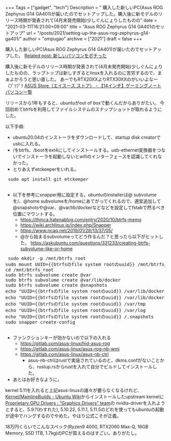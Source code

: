+++
Tags = ["gadget", "tech"]
Description = " 購入した新しいPC(Asus ROG Zephyrus G14 GA401)が届いたのでセットアップした。購入後に新モデルのリリース時期が発表されて(4月末発売開始)少しぐんにょりしたものの"
date = "2021-03-11T16:21:00+09:00"
title = "Asus ROG Zephyrus G14 GA401のセットアップ"
url = "/posts/2021/setting-up-the-asus-rog-zephyrus-g14-ga401/"
author = "ompugao"
archive = ["2021"]
draft = false
+++

<body>
<p>購入した新しいPC(Asus ROG Zephyrus G14 GA401)が届いたのでセットアップした。
<a href="{{% ref path=\"/posts/2021/bought-a-new-computer/\"%}}">Related post: 新しいパソコンをポチった</a></p>

<p>購入後に新モデルのリリース時期が発表されて(4月末発売開始)少しぐんにょりしたものの、ラップトップは新しすぎるとlinuxを入れるのに苦労するので、まぁよかろうと思い直した。
あーでもRTX20XXよりRTX30XXのがいいよなー（ﾌﾞﾂﾌﾞﾂ
<a href="https://jp.store.asus.com/store/asusjp/ja_JP/list/categoryID.5057114400">ASUS Store（エイスース ストア） - 【14インチ】ゲーミングノートパソコン一覧</a></p>

<p>リリースから1年もすると、ubuntuがout of boxで動くんだからありがたい。
今回初めてbtrfsを利用してファイルシステムのスナップショットが取れるようにした。</p>

<p>以下手順:</p>

<ul>
<li>ubuntu20.04のインストーラをダウンロードして、startup disk creatorでusbに入れる。</li>
<li>/をbtrfs、/bootをext4にしてインストールする。usb-ethernet変換器をつないでインストーラを起動しないとwifiのインターフェースを認識してくれなかった。</li>
<li>とりあえずetckeeperをいれる。</li>
</ul>


<pre class="code lang-sh" data-lang="sh" data-unlink> sudo apt install git etckeeper
 </pre>


<ul>
<li>以下を参考にsnapper用に設定する。ubuntuのinstallerは@ subvolumeを/、@home subvolumeを/homeにあてがってくれるので、適宜追加して@snapshotsや@var、@var/lib/dockerなどなどを設定してfstabで然るべき位置にマウントする。

<ul>
<li><a href="https://thinca.hatenablog.com/entry/2020/10/btrfs-memo">https://thinca.hatenablog.com/entry/2020/10/btrfs-memo</a></li>
<li><a href="https://wiki.archlinux.jp/index.php/Snapper">https://wiki.archlinux.jp/index.php/Snapper</a></li>
<li><a href="https://www.ncaq.net/2019/01/28/13/37/05/">https://www.ncaq.net/2019/01/28/13/37/05/</a></li>
<li>@から始まるsubvolumeってどう作るんだ？と思ったら以下がヒットした。 <a href="https://askubuntu.com/questions/331233/creating-btrfs-subvolume-like-or-home">https://askubuntu.com/questions/331233/creating-btrfs-subvolume-like-or-home</a>
</li>
</ul>
</li>
</ul>


<pre class="code lang-sh" data-lang="sh" data-unlink> sudo mkdir -p /mnt/btrfs_root
sudo mount UUID={{btrfsのfile system rootのuuid}} /mnt/btrfs_root/
cd /mnt/btrfs_root
sudo btrfs subvolume create @var
sudo btrfs subvolume create @var/lib/docker
sudo btrfs subvolume create @snapshots
echo "UUID={{btrfsのfile system rootのuuid}} /var/lib/docker           btrfs   defaults,subvol=@var/lib/docker 0       2" |sudo tee &gt;&gt; /etc/fstab
echo "UUID={{btrfsのfile system rootのuuid}} /var/lib/docker           btrfs   defaults,subvol=@var/lib/docker 0       2"|sudo tee &gt;&gt; /etc/fstab
echo "UUID={{btrfsのfile system rootのuuid}} /var/tmp           btrfs   defaults,subvol=@var/tmp 0       2"|sudo tee &gt;&gt; /etc/fstab
echo "UUID={{btrfsのfile system rootのuuid}} /var/log           btrfs   defaults,subvol=@var/log 0       2"|sudo tee &gt;&gt; /etc/fstab
echo "UUID={{btrfsのfile system rootのuuid}} /.snapshots           btrfs   defaults,subvol=@snapshots 0       2"|sudo tee &gt;&gt; /etc/fstab
sudo snapper create-config
 </pre>


<ul>
<li>ファンクションキーが効かないので以下の入れる

<ul>
<li><a href="https://gitlab.com/asus-linux/hid-asus-rog">https://gitlab.com/asus-linux/hid-asus-rog</a></li>
<li><a href="https://gitlab.com/asus-linux/asus-rog-nb-wmi">https://gitlab.com/asus-linux/asus-rog-nb-wmi</a></li>
<li>
<a href="https://gitlab.com/asus-linux/asus-nb-ctrl">https://gitlab.com/asus-linux/asus-nb-ctrl</a>

<ul>
<li>
asus-nb-ctrlはrustで実装されているのと、dkms.confがないことから、rustup.rsからrustを入れて自分でビルドしてインストールした。</li>
</ul>
</li>
</ul>
</li>
<li>あとはお好きなように。</li>
</ul>


<p>kernel 5.11を入れると上記asus-linuxの諸々が要らなくなるけれど、
<a href="https://wiki.ubuntu.com/Kernel/MainlineBuilds">Kernel/MainlineBuilds - Ubuntu Wiki</a>からインストールしたupstream kernelに
<a href="https://launchpad.net/~graphics-drivers/+archive/ubuntu/ppa">Proprietary GPU Drivers : “Graphics Drivers” team</a>の nvidia-driverを入れようとすると、5.9.?(わすれた), 5.10.22, 5.11.1, 5.11.5のどれを使ってもubuntuの起動が途中でハングするのでやめた。やはり公式こそが正義。</p>

<p>18万円くらいでこんなスペック(Ryzen9 4000, RTX2060 Max-Q, 16GB Memory, SSD 1TB, 1.7kg)のPCが買えるのはすごい。ありがたし。</p>
</body>
